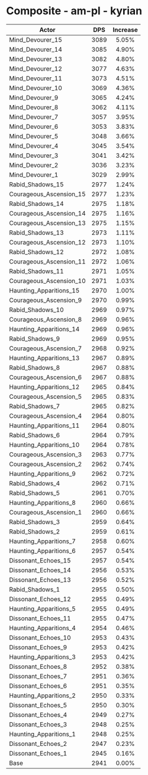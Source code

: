 # Composite - am-pl - kyrian
| Actor | DPS | Increase |
|---|:---:|:---:|
|Mind_Devourer_15|3089|5.05%|
|Mind_Devourer_14|3085|4.90%|
|Mind_Devourer_13|3082|4.80%|
|Mind_Devourer_12|3077|4.63%|
|Mind_Devourer_11|3073|4.51%|
|Mind_Devourer_10|3069|4.36%|
|Mind_Devourer_9|3065|4.24%|
|Mind_Devourer_8|3062|4.11%|
|Mind_Devourer_7|3057|3.95%|
|Mind_Devourer_6|3053|3.83%|
|Mind_Devourer_5|3048|3.66%|
|Mind_Devourer_4|3045|3.54%|
|Mind_Devourer_3|3041|3.42%|
|Mind_Devourer_2|3036|3.23%|
|Mind_Devourer_1|3029|2.99%|
|Rabid_Shadows_15|2977|1.24%|
|Courageous_Ascension_15|2977|1.23%|
|Rabid_Shadows_14|2975|1.18%|
|Courageous_Ascension_14|2975|1.16%|
|Courageous_Ascension_13|2975|1.15%|
|Rabid_Shadows_13|2973|1.11%|
|Courageous_Ascension_12|2973|1.10%|
|Rabid_Shadows_12|2972|1.08%|
|Courageous_Ascension_11|2972|1.06%|
|Rabid_Shadows_11|2971|1.05%|
|Courageous_Ascension_10|2971|1.03%|
|Haunting_Apparitions_15|2970|1.00%|
|Courageous_Ascension_9|2970|0.99%|
|Rabid_Shadows_10|2969|0.97%|
|Courageous_Ascension_8|2969|0.96%|
|Haunting_Apparitions_14|2969|0.96%|
|Rabid_Shadows_9|2969|0.95%|
|Courageous_Ascension_7|2968|0.92%|
|Haunting_Apparitions_13|2967|0.89%|
|Rabid_Shadows_8|2967|0.88%|
|Courageous_Ascension_6|2967|0.88%|
|Haunting_Apparitions_12|2965|0.84%|
|Courageous_Ascension_5|2965|0.83%|
|Rabid_Shadows_7|2965|0.82%|
|Courageous_Ascension_4|2964|0.80%|
|Haunting_Apparitions_11|2964|0.80%|
|Rabid_Shadows_6|2964|0.79%|
|Haunting_Apparitions_10|2964|0.78%|
|Courageous_Ascension_3|2963|0.77%|
|Courageous_Ascension_2|2962|0.74%|
|Haunting_Apparitions_9|2962|0.72%|
|Rabid_Shadows_4|2962|0.71%|
|Rabid_Shadows_5|2961|0.70%|
|Haunting_Apparitions_8|2960|0.66%|
|Courageous_Ascension_1|2960|0.66%|
|Rabid_Shadows_3|2959|0.64%|
|Rabid_Shadows_2|2959|0.61%|
|Haunting_Apparitions_7|2958|0.60%|
|Haunting_Apparitions_6|2957|0.54%|
|Dissonant_Echoes_15|2957|0.54%|
|Dissonant_Echoes_14|2956|0.53%|
|Dissonant_Echoes_13|2956|0.52%|
|Rabid_Shadows_1|2955|0.50%|
|Dissonant_Echoes_12|2955|0.49%|
|Haunting_Apparitions_5|2955|0.49%|
|Dissonant_Echoes_11|2955|0.47%|
|Haunting_Apparitions_4|2954|0.46%|
|Dissonant_Echoes_10|2953|0.43%|
|Dissonant_Echoes_9|2953|0.42%|
|Haunting_Apparitions_3|2953|0.42%|
|Dissonant_Echoes_8|2952|0.38%|
|Dissonant_Echoes_7|2951|0.36%|
|Dissonant_Echoes_6|2951|0.35%|
|Haunting_Apparitions_2|2950|0.33%|
|Dissonant_Echoes_5|2950|0.30%|
|Dissonant_Echoes_4|2949|0.27%|
|Dissonant_Echoes_3|2948|0.25%|
|Haunting_Apparitions_1|2948|0.25%|
|Dissonant_Echoes_2|2947|0.23%|
|Dissonant_Echoes_1|2945|0.16%|
|Base|2941|0.00%|

